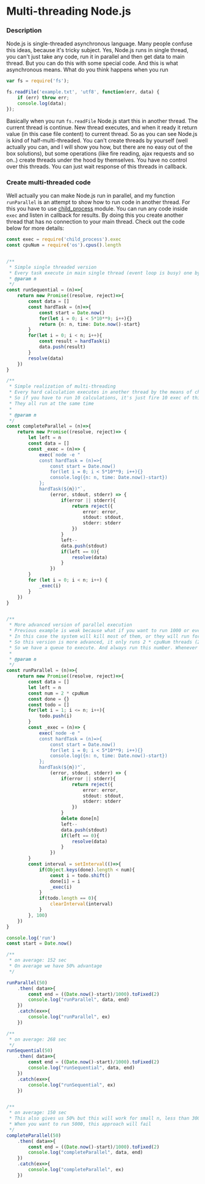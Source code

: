 # Multi-threading Node.js

### Description

Node.js is single-threaded asynchronous language. Many people confuse this ideas, because it's tricky subject.
Yes, Node.js runs in single thread, you can't just take any code, run it in parallel and then get data to main thread.
But you can do this with some special code. And this is what asynchronous means. What do you think happens when you run
```javascript
var fs = require('fs');

fs.readFile('example.txt', 'utf8', function(err, data) {  
    if (err) throw err;
    console.log(data);
});
```
Basically when you run `fs.readFile` Node.js start this in another thread. The current thread is continue.
New thread executes, and when it ready it return value (in this case file content) to current thread.
So as you can see Node.js is kind of half-multi-threaded. You can't create threads by yourself (well actually you can, and I will show you how,
but there are no easy out of the box solutions), but some operations (like fire reading, ajax requests and so on..) create threads under the hood
by themselves. You have no control over this threads. You can just wait response of this threads in callback.

### Create multi-threaded code
Well actually you can make Node.js run in parallel, and my function `runParallel` is an attempt to show how to run code in another thread.
For this you have to use [child_process](https://nodejs.org/api/child_process.html) module.
You can run any code inside `exec` and listen in callback for results. By doing this you create another thread that has no connection 
to your main thread. Check out the code below for more details:

```typescript
const exec = require('child_process').exec
const cpuNum = require('os').cpus().length


/**
 * Simple single threaded version
 * Every task execute in main single thread (event loop is busy) one by one
 * @param n
 */
const runSequential = (n)=>{
    return new Promise((resolve, reject)=>{
        const data = []
        const hardTask = (n)=>{
            const start = Date.now()
            for(let i = 0; i < 5*10**9; i++){}
            return {n: n, time: Date.now()-start}
        }
        for(let i = 0; i < n; i++){
            const result = hardTask(i)
            data.push(result)
        }
        resolve(data)
    })
}

/**
 * Simple realization of multi-threading
 * Every hard calculation executes in another thread by the means of child_process module
 * So if you have to run 10 calculations, it's just fire 10 exec of this code
 * They all run at the same time
 * 
 * @param n
 */
const completeParallel = (n)=>{
    return new Promise((resolve, reject)=> {
        let left = n
        const data = []
        const _exec = (n)=> {
            exec(`node -e "
            const hardTask = (n)=>{
                const start = Date.now()
                for(let i = 0; i < 5*10**9; i++){}
                console.log({n: n, time: Date.now()-start})
            };
            hardTask(${n})"`,
                (error, stdout, stderr) => {
                    if(error || stderr){
                        return reject({
                            error: error,
                            stdout: stdout,
                            stderr: stderr
                        })
                    }
                    left--
                    data.push(stdout)
                    if(left == 0){
                        resolve(data)
                    }
                })
        }
        for (let i = 0; i < n; i++) {
            _exec(i)
        }
    })
}


/**
 * More advanced version of parallel execution
 * Previous example is weak because what if you want to run 1000 or even 10.000 parallel calculation
 * In this case the system will kill most of them, or they will run forever
 * So this version is more advanced, it only runs 2 * cpuNum threads (2 * number of cpu cores)
 * So we have a queue to execute. And always run this number. Whenever any process finish, we run another one from the queue
 * 
 * @param n
 */
const runParallel = (n)=>{
    return new Promise((resolve, reject)=>{
        const data = []
        let left = n
        const num = 2 * cpuNum
        const done = {}
        const todo = []
        for(let i = 1; i <= n; i++){
            todo.push(i)
        }
        const _exec = (n)=> {
            exec(`node -e "
            const hardTask = (n)=>{
                const start = Date.now()
                for(let i = 0; i < 5*10**9; i++){}
                console.log({n: n, time: Date.now()-start})
            };
            hardTask(${n})"`,
                (error, stdout, stderr) => {
                    if(error || stderr){
                        return reject({
                            error: error,
                            stdout: stdout,
                            stderr: stderr
                        })
                    }
                    delete done[n]
                    left--
                    data.push(stdout)
                    if(left == 0){
                        resolve(data)
                    }
                })
        }
        const interval = setInterval(()=>{
            if(Object.keys(done).length < num){
                const i = todo.shift()
                done[i] = i
                _exec(i)
            }
            if(todo.length == 0){
                clearInterval(interval)
            }
        }, 100)
    })
}

console.log('run')
const start = Date.now()

/**
 * on average: 152 sec
 * On average we have 50% advantage
 */

runParallel(50)
    .then( data=>{
        const end = ((Date.now()-start)/1000).toFixed(2)
        console.log("runParallel", data, end)
    })
    .catch(ex=>{
        console.log("runParallel", ex)
    })

/**
 * on average: 268 sec
 */
runSequential(50)
    .then( data=>{
        const end = ((Date.now()-start)/1000).toFixed(2)
        console.log("runSequential", data, end)
    })
    .catch(ex=>{
        console.log("runSequential", ex)
    })


/**
 * on average: 150 sec
 * This also gives us 50% but this will work for small n, less than 300
 * When you want to run 5000, this approach will fail
 */
completeParallel(50)
    .then( data=>{
        const end = ((Date.now()-start)/1000).toFixed(2)
        console.log("completeParallel", data, end)
    })
    .catch(ex=>{
        console.log("completeParallel", ex)
    })
```